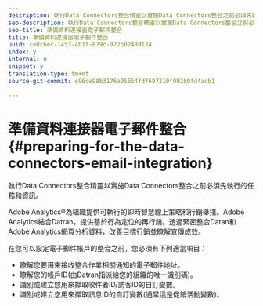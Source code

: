 ```yaml
---
description: 執行Data Connectors整合精靈以實施Data Connectors整合之前必須先執行的任務和資訊。
seo-description: 執行Data Connectors整合精靈以實施Data Connectors整合之前必須先執行的任務和資訊。
seo-title: 準備資料連接器電子郵件整合
title: 準備資料連接器電子郵件整合
uuid: cedc6ec-1453-4b1f-879c-972b0248d124
index: y
internal: n
snippet: y
translation-type: tm+mt
source-git-commit: e96de98b3176a05654fdf697210f992b0fd4adb1

---
```



# 準備資料連接器電子郵件整合{#preparing-for-the-data-connectors-email-integration}

執行Data Connectors整合精靈以實施Data Connectors整合之前必須先執行的任務和資訊。

Adobe Analytics®為組織提供可執行的即時智慧線上策略和行銷舉措。Adobe Analytics結合Datran，提供基於行為定位的再行銷。透過緊密整合Datan和Adobe Analytics網頁分析資料，改善目標行銷並瞭解宣傳成效。

在您可以設定電子郵件帳戶的整合之前，您必須有下列適當項目：

* 瞭解您要用來接收整合作業相關通知的電子郵件地址。
* 瞭解您的帳戶ID(由Datran指派給您的組織的唯一識別碼)。
* 識別或建立您用來擷取收件者ID/訪客ID的自訂變數。
* 識別或建立您用來擷取訊息ID的自訂變數(通常這是促銷活動變數)。

